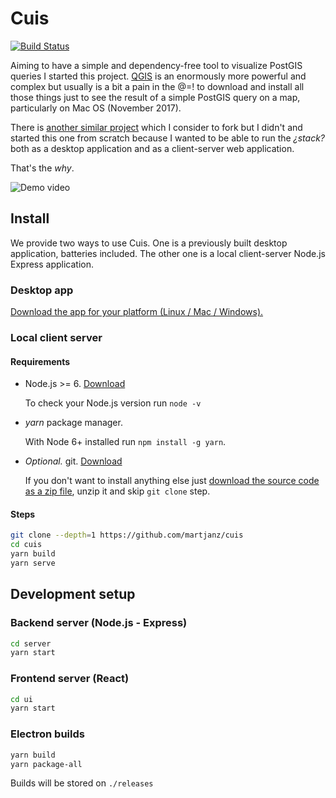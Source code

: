 # Cuis

[![Build Status](https://travis-ci.org/martjanz/cuis.svg?branch=master)](https://travis-ci.org/martjanz/cuis)

Aiming to have a simple and dependency-free tool to visualize PostGIS queries I started this project. [QGIS](http://www.qgis.org/en/site/) is an enormously more powerful and complex but usually is a bit a pain in the @=! to download and install all those things just to see the result of a simple PostGIS query on a map, particularly on Mac OS (November 2017).

There is [another similar project](https://github.com/lukasmartinelli/postgis-editor) which I consider to fork but I didn't and started this one from scratch because I wanted to be able to run the _¿stack?_ both as a desktop application and as a client-server web application.

That's the _why_.

![Demo video](resources/demo.gif)

## Install

We provide two ways to use Cuis. One is a previously built desktop application,
batteries included. The other one is a local client-server Node.js Express
application.

### Desktop app

[Download the app for your platform (Linux / Mac / Windows).](https://github.com/martjanz/cuis/releases)

### Local client server

#### Requirements

* Node.js >= 6. [Download](https://nodejs.org/)

  To check your Node.js version run `node -v`

* _yarn_ package manager.

  With Node 6+ installed run `npm install -g yarn`.

* _Optional._ git. [Download](https://git-scm.com/)

  If you don't want to install anything else just
  [download the source code as a zip file](https://github.com/martjanz/cuis/archive/master.zip),
  unzip it and skip `git clone` step.

#### Steps

```bash
git clone --depth=1 https://github.com/martjanz/cuis
cd cuis
yarn build
yarn serve
```

## Development setup

### Backend server (Node.js - Express)

```bash
cd server
yarn start
```

### Frontend server (React)

```bash
cd ui
yarn start
```

### Electron builds

```bash
yarn build
yarn package-all
```

Builds will be stored on `./releases`

